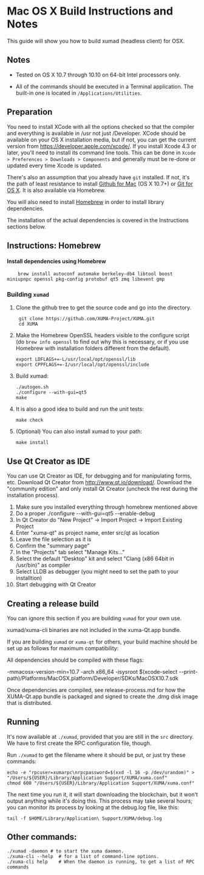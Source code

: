 Mac OS X Build Instructions and Notes
====================================
This guide will show you how to build xumad (headless client) for OSX.

Notes
-----

* Tested on OS X 10.7 through 10.10 on 64-bit Intel processors only.

* All of the commands should be executed in a Terminal application. The
built-in one is located in `/Applications/Utilities`.

Preparation
-----------

You need to install XCode with all the options checked so that the compiler
and everything is available in /usr not just /Developer. XCode should be
available on your OS X installation media, but if not, you can get the
current version from https://developer.apple.com/xcode/. If you install
Xcode 4.3 or later, you'll need to install its command line tools. This can
be done in `Xcode > Preferences > Downloads > Components` and generally must
be re-done or updated every time Xcode is updated.

There's also an assumption that you already have `git` installed. If
not, it's the path of least resistance to install [Github for Mac](https://mac.github.com/)
(OS X 10.7+) or
[Git for OS X](https://code.google.com/p/git-osx-installer/). It is also
available via Homebrew.

You will also need to install [Homebrew](http://brew.sh) in order to install library
dependencies.

The installation of the actual dependencies is covered in the Instructions
sections below.

Instructions: Homebrew
----------------------

#### Install dependencies using Homebrew

        brew install autoconf automake berkeley-db4 libtool boost miniupnpc openssl pkg-config protobuf qt5 zmq libevent gmp

### Building `xumad`

1. Clone the github tree to get the source code and go into the directory.

        git clone https://github.com/XUMA-Project/XUMA.git
        cd XUMA

2.  Make the Homebrew OpenSSL headers visible to the configure script  (do ```brew info openssl``` to find out why this is necessary, or if you use Homebrew with installation folders different from the default).

        export LDFLAGS+=-L/usr/local/opt/openssl/lib
        export CPPFLAGS+=-I/usr/local/opt/openssl/include

3.  Build xumad:

        ./autogen.sh
        ./configure --with-gui=qt5
        make

4.  It is also a good idea to build and run the unit tests:

        make check

5.  (Optional) You can also install xumad to your path:

        make install

Use Qt Creator as IDE
------------------------
You can use Qt Creator as IDE, for debugging and for manipulating forms, etc.
Download Qt Creator from http://www.qt.io/download/. Download the "community edition" and only install Qt Creator (uncheck the rest during the installation process).

1. Make sure you installed everything through homebrew mentioned above
2. Do a proper ./configure --with-gui=qt5 --enable-debug
3. In Qt Creator do "New Project" -> Import Project -> Import Existing Project
4. Enter "xuma-qt" as project name, enter src/qt as location
5. Leave the file selection as it is
6. Confirm the "summary page"
7. In the "Projects" tab select "Manage Kits..."
8. Select the default "Desktop" kit and select "Clang (x86 64bit in /usr/bin)" as compiler
9. Select LLDB as debugger (you might need to set the path to your installtion)
10. Start debugging with Qt Creator

Creating a release build
------------------------
You can ignore this section if you are building `xumad` for your own use.

xumad/xuma-cli binaries are not included in the xuma-Qt.app bundle.

If you are building `xumad` or `xuma-qt` for others, your build machine should be set up
as follows for maximum compatibility:

All dependencies should be compiled with these flags:

 -mmacosx-version-min=10.7
 -arch x86_64
 -isysroot $(xcode-select --print-path)/Platforms/MacOSX.platform/Developer/SDKs/MacOSX10.7.sdk

Once dependencies are compiled, see release-process.md for how the XUMA-Qt.app
bundle is packaged and signed to create the .dmg disk image that is distributed.

Running
-------

It's now available at `./xumad`, provided that you are still in the `src`
directory. We have to first create the RPC configuration file, though.

Run `./xumad` to get the filename where it should be put, or just try these
commands:

    echo -e "rpcuser=xumarpc\nrpcpassword=$(xxd -l 16 -p /dev/urandom)" > "/Users/${USER}/Library/Application Support/XUMA/xuma.conf"
    chmod 600 "/Users/${USER}/Library/Application Support/XUMA/xuma.conf"

The next time you run it, it will start downloading the blockchain, but it won't
output anything while it's doing this. This process may take several hours;
you can monitor its process by looking at the debug.log file, like this:

    tail -f $HOME/Library/Application\ Support/XUMA/debug.log

Other commands:
-------

    ./xumad -daemon # to start the xuma daemon.
    ./xuma-cli --help  # for a list of command-line options.
    ./xuma-cli help    # When the daemon is running, to get a list of RPC commands
